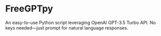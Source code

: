 # FreeGPTpy
An easy-to-use Python script leveraging OpenAI GPT-3.5 Turbo API. No keys needed—just prompt for natural language responses. 
